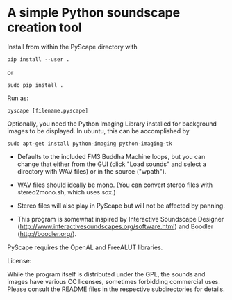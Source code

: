 A simple Python soundscape creation tool
========================================

Install from within the PyScape directory with

    pip install --user .

or

    sudo pip install .

Run as:

    pyscape [filename.pyscape]

Optionally, you need the Python Imaging Library installed for background images to be displayed.
In ubuntu, this can be accomplished by

    sudo apt-get install python-imaging python-imaging-tk

*   Defaults to the included FM3 Buddha Machine loops, but you can change that either from the GUI (click "Load sounds" and select a directory with WAV files) or in the source ("wpath").

*   WAV files should ideally be mono. (You can convert stereo files with stereo2mono.sh, which uses sox.)

*   Stereo files will also play in PyScape but will not be affected by panning.

*   This program is somewhat inspired by Interactive Soundscape Designer (http://www.interactivesoundscapes.org/software.html) and Boodler (http://boodler.org/).

PyScape requires the OpenAL and FreeALUT libraries.

License:

While the program itself is distributed under the GPL, the sounds and images have various CC licenses, sometimes forbidding commercial uses. Please consult the README files in the respective subdirectories for details.
